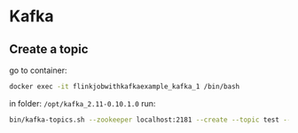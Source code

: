


# Kafka

## Create a topic

go to container:
```bash
docker exec -it flinkjobwithkafkaexample_kafka_1 /bin/bash
```

in folder: `/opt/kafka_2.11-0.10.1.0` run:
```bash
bin/kafka-topics.sh --zookeeper localhost:2181 --create --topic test --partitions 1 --replication-factor 1
```
